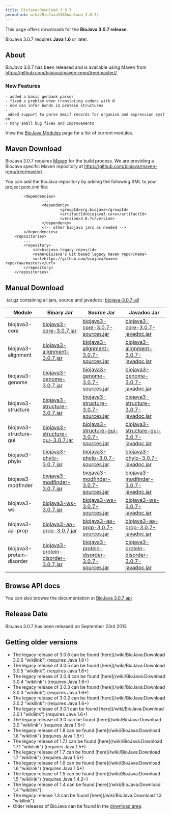 ```yaml
---
title: BioJava:Download 3.0.7
permalink: wiki/BioJava%3ADownload_3.0.7/
---
```


This page offers downloads for the <b>BioJava 3.0.7 release</b>.

BioJava 3.0.7 requires <b>Java 1.6</b> or later.

About
-----

*BioJava* 3.0.7 has been released and is available using Maven from
[<https://github.com/biojava/maven-repo/tree/master//>](https://github.com/biojava/maven-repo/tree/master/)

### New Features

`- added a basic genbank parser`  
`- fixed a problem when translating codons with N`  
`- now can infer bonds in protein structures`  
`- added support to parse mmcif records for organism and expression system`  
`- many small bug fixes and improvements`

View the <BioJava:Modules> page for a list of current modules.

Maven Download
--------------

BioJava 3.0.7 requires [Maven](http://maven.apache.org/) for the build
process. We are providing a BioJava specific Maven repository at
<https://github.com/biojava/maven-repo/tree/master/> .

You can add the BioJava repository by adding the following XML to your
project pom.xml file:

            <dependencies>
                    ...
                    <dependency>
                            <groupId>org.biojava</groupId>
                            <artifactId>biojava3-core</artifactId>
                            <version>3.0.7</version>
                    </dependency>
                    <!-- other biojava jars as needed -->
            </dependencies>
        <repositories>
            ...
            <repository>
                <id>biojava-legacy-repo</id>
                <name>BioJava's Git based legacy maven repo</name>
                <url>https://github.com/biojava/maven-repo/raw/master/</url>
            </repository>
        </repositories>

Manual Download
---------------

.tar.gz containing all jars, source and javadocs:
[biojava-3.0.7-all](http://biojava.org/download/bj3.0.7/biojava-3.0.7-all.tar.gz)

| Module                    | Binary Jar                                                                                                                                               | Source Jar                                                                                                                                                               | Javadoc Jar                                                                                                                                                              |
|---------------------------|----------------------------------------------------------------------------------------------------------------------------------------------------------|--------------------------------------------------------------------------------------------------------------------------------------------------------------------------|--------------------------------------------------------------------------------------------------------------------------------------------------------------------------|
| biojava3-core             | [biojava3-core-3.0.7.jar](http://biojava.org/download/maven/org/biojava/biojava3-core/3.0.7/biojava3-core-3.0.7.jar)                                     | [biojava3-core-3.0.7-sources.jar](http://biojava.org/download/maven/org/biojava/biojava3-core/3.0.7/biojava3-core-3.0.7-sources.jar)                                     | [biojava3-core-3.0.7-javadoc.jar](http://biojava.org/download/maven/org/biojava/biojava3-core/3.0.7/biojava3-core-3.0.7-javadoc.jar)                                     |
| biojava3-alignment        | [biojava3-alignment-3.0.7.jar](http://biojava.org/download/maven/org/biojava/biojava3-alignment/3.0.7/biojava3-alignment-3.0.7.jar)                      | [biojava3-alignment-3.0.7-sources.jar](http://biojava.org/download/maven/org/biojava/biojava3-alignment/3.0.7/biojava3-alignment-3.0.7-sources.jar)                      | [biojava3-alignment-3.0.7-javadoc.jar](http://biojava.org/download/maven/org/biojava/biojava3-alignment/3.0.7/biojava3-alignment-3.0.7-javadoc.jar)                      |
| biojava3-genome           | [biojava3-genome-3.0.7.jar](http://biojava.org/download/maven/org/biojava/biojava3-genome/3.0.7/biojava3-genome-3.0.7.jar)                               | [biojava3-genome-3.0.7-sources.jar](http://biojava.org/download/maven/org/biojava/biojava3-genome/3.0.7/biojava3-genome-3.0.7-sources.jar)                               | [biojava3-genome-3.0.7-javadoc.jar](http://biojava.org/download/maven/org/biojava/biojava3-genome/3.0.7/biojava3-genome-3.0.7-javadoc.jar)                               |
| biojava3-structure        | [biojava3-structure-3.0.7.jar](http://biojava.org/download/maven/org/biojava/biojava3-structure/3.0.7/biojava3-structure-3.0.7.jar)                      | [biojava3-structure-3.0.7-sources.jar](http://biojava.org/download/maven/org/biojava/biojava3-structure/3.0.7/biojava3-structure-3.0.7-sources.jar)                      | [biojava3-structure-3.0.7-javadoc.jar](http://biojava.org/download/maven/org/biojava/biojava3-structure/3.0.7/biojava3-structure-3.0.7-javadoc.jar)                      |
| biojava3-structure-gui    | [biojava3-structure-gui-3.0.7.jar](http://biojava.org/download/maven/org/biojava/biojava3-structure-gui/3.0.7/biojava3-structure-gui-3.0.7.jar)          | [biojava3-structure-gui-3.0.7-sources.jar](http://biojava.org/download/maven/org/biojava/biojava3-structure-gui/3.0.7/biojava3-structure-gui-3.0.7-sources.jar)          | [biojava3-structure-gui-3.0.7-javadoc.jar](http://biojava.org/download/maven/org/biojava/biojava3-structure-gui/3.0.7/biojava3-structure-gui-3.0.7-javadoc.jar)          |
| biojava3-phylo            | [biojava3-phylo-3.0.7.jar](http://biojava.org/download/maven/org/biojava/biojava3-phylo/3.0.7/biojava3-phylo-3.0.7.jar)                                  | [biojava3-phylo-3.0.7-sources.jar](http://biojava.org/download/maven/org/biojava/biojava3-phylo/3.0.7/biojava3-phylo-3.0.7-sources.jar)                                  | [biojava3-phylo-3.0.7-javadoc.jar](http://biojava.org/download/maven/org/biojava/biojava3-phylo/3.0.7/biojava3-phylo-3.0.7-javadoc.jar)                                  |
| biojava3-modfinder        | [biojava3-modfinder-3.0.7.jar](http://biojava.org/download/maven/org/biojava/biojava3-modfinder/3.0.7/biojava3-modfinder-3.0.7.jar)                      | [biojava3-modfinder-3.0.7-sources.jar](http://biojava.org/download/maven/org/biojava/biojava3-modfinder/3.0.7/biojava3-modfinder-3.0.7-sources.jar)                      | [biojava3-modfinder-3.0.7-javadoc.jar](http://biojava.org/download/maven/org/biojava/biojava3-modfinder/3.0.7/biojava3-modfinder-3.0.7-javadoc.jar)                      |
| biojava3-ws               | [biojava3-ws-3.0.7.jar](http://biojava.org/download/maven/org/biojava/biojava3-ws/3.0.7/biojava3-ws-3.0.7.jar)                                           | [biojava3-ws-3.0.7-sources.jar](http://biojava.org/download/maven/org/biojava/biojava3-ws/3.0.7/biojava3-ws-3.0.7-sources.jar)                                           | [biojava3-ws-3.0.7-javadoc.jar](http://biojava.org/download/maven/org/biojava/biojava3-ws/3.0.7/biojava3-ws-3.0.7-javadoc.jar)                                           |
| biojava3-aa-prop          | [biojava3-aa-prop-3.0.7.jar](http://biojava.org/download/maven/org/biojava/biojava3-aa-prop/3.0.7/biojava3-aa-prop-3.0.7.jar)                            | [biojava3-aa-prop-3.0.7-sources.jar](http://biojava.org/download/maven/org/biojava/biojava3-aa-prop/3.0.7/biojava3-aa-prop-3.0.7-sources.jar)                            | [biojava3-aa-prop-3.0.7-javadoc.jar](http://biojava.org/download/maven/org/biojava/biojava3-aa-prop/3.0.7/biojava3-aa-prop-3.0.7-javadoc.jar)                            |
| biojava3-protein-disorder | [biojava3-protein-disorder-3.0.7.jar](http://biojava.org/download/maven/org/biojava/biojava3-protein-disorder/3.0.7/biojava3-protein-disorder-3.0.7.jar) | [biojava3-protein-disorder-3.0.7-sources.jar](http://biojava.org/download/maven/org/biojava/biojava3-protein-disorder/3.0.7/biojava3-protein-disorder-3.0.7-sources.jar) | [biojava3-protein-disorder-3.0.7-javadoc.jar](http://biojava.org/download/maven/org/biojava/biojava3-protein-disorder/3.0.7/biojava3-protein-disorder-3.0.7-javadoc.jar) |

Browse API docs
---------------

You can also browse the documentation at [BioJava 3.0.7
api](http://www.biojava.org/docs/api3.0.7/)

Release Date
------------

BioJava 3.0.7 has been released on September 23rd 2013

Getting older versions
----------------------

-   The legacy release of 3.0.6 can be found
    [here](/wiki/BioJava:Download 3.0.6 "wikilink") (requires Java 1.6+)
-   The legacy release of 3.0.5 can be found
    [here](/wiki/BioJava:Download 3.0.5 "wikilink") (requires Java 1.6+)
-   The legacy release of 3.0.4 can be found
    [here](/wiki/BioJava:Download 3.0.4 "wikilink") (requires Java 1.6+)
-   The legacy release of 3.0.3 can be found
    [here](/wiki/BioJava:Download 3.0.3 "wikilink") (requires Java 1.6+)
-   The legacy release of 3.0.2 can be found
    [here](/wiki/BioJava:Download 3.0.2 "wikilink") (requires Java 1.6+)
-   The legacy release of 3.0.1 can be found
    [here](/wiki/BioJava:Download 3.0.1 "wikilink") (requires Java 1.6+)
-   The legacy release of 3.0 can be found
    [here](/wiki/BioJava:Download 3.0 "wikilink") (requires Java 1.5+)
-   The legacy release of 1.8 can be found
    [here](/wiki/BioJava:Download 1.8 "wikilink") (requires Java 1.5+)
-   The legacy release of 1.7.1 can be found
    [here](/wiki/BioJava:Download 1.7.1 "wikilink") (requires Java 1.5+)
-   The legacy release of 1.7 can be found
    [here](/wiki/BioJava:Download 1.7 "wikilink") (requires Java 1.5+)
-   The legacy release of 1.6 can be found
    [here](/wiki/BioJava:Download 1.6 "wikilink") (requires Java 1.5+)
-   The legacy release of 1.5 can be found
    [here](/wiki/BioJava:Download 1.5 "wikilink") (requires Java 1.4.2+)
-   The legacy release of 1.4 can be found
    [here](/wiki/BioJava:Download 1.4 "wikilink")
-   The legacy release 1.3 can be found
    [here](/wiki/BioJava:Download 1.3 "wikilink").
-   Older releases of BioJava can be found in the [download
    area](http://www.biojava.org/download/).

